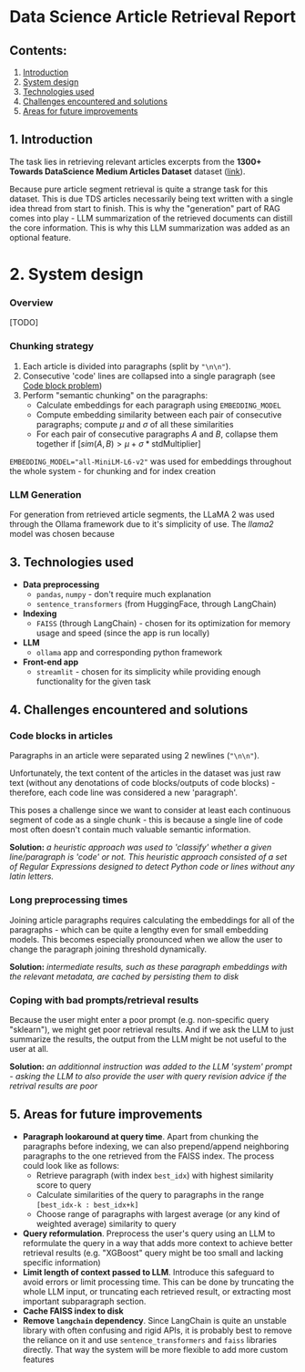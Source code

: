 # Data Science Article Retrieval Report

## Contents:
1. [Introduction](#1-introduction)
2. [System design](#2-system-design)
3. [Technologies used](#3-technologies-used)
4. [Challenges encountered and solutions](#4-challenges-encountered-and-solutions)
5. [Areas for future improvements](#5-areas-for-future-improvements)



## 1. Introduction

The task lies in retrieving relevant articles excerpts from the **1300+ Towards DataScience Medium Articles Dataset** dataset ([link](https://www.kaggle.com/datasets/meruvulikith/1300-towards-datascience-medium-articles-dataset)).

Because pure article segment retrieval is quite a strange task for this dataset. This is due TDS articles necessarily being text written with a single idea thread from start to finish. This is why the "generation" part of RAG comes into play - LLM summarization of the retrieved documents can distill the core information. This is why this LLM summarization was added as an optional feature.


# 2. System design

### Overview
[TODO]

### Chunking strategy
1. Each article is divided into paragraphs (split by `"\n\n"`).
2. Consecutive 'code' lines are collapsed into a single paragraph (see [Code block problem](#code-blocks-in-articles))
3. Perform "semantic chunking" on the paragraphs:
    - Calculate embeddings for each paragraph using `EMBEDDING_MODEL`
    - Compute embedding similarity between each pair of consecutive paragraphs; compute $\mu$ and $\sigma$ of all these similarities
    - For each pair of consecutive paragraphs $A$ and $B$, collapse them together if $[sim(A,B) > \mu + \sigma * \text{stdMultiplier}]$

`EMBEDDING_MODEL="all-MiniLM-L6-v2"` was used for embeddings throughout the whole system - for chunking and for index creation

### LLM Generation
For generation from retrieved article segments, the LLaMA 2 was used through the Ollama framework due to it's simplicity of use. The *llama2* model was chosen because 


## 3. Technologies used
- **Data preprocessing**
    - `pandas`, `numpy` - don't require much explanation
    - `sentence_transformers` (from HuggingFace, through LangChain)
- **Indexing**
    - `FAISS` (through LangChain) - chosen for its optimization for memory usage and speed (since the app is run locally)
- **LLM**
    - `ollama` app and corresponding python framework 
- **Front-end app** 
    - `streamlit` - chosen for its simplicity while providing enough functionality for the given task


## 4. Challenges encountered and solutions

### Code blocks in articles
Paragraphs in an article were separated using 2 newlines (`"\n\n"`).

Unfortunately, the text content of the articles in the dataset was just raw text (without any denotations of code blocks/outputs of code blocks) -  therefore, each code line was considered a new 'paragraph'.

This poses a challenge since we want to consider at least each continuous segment of code as a single chunk - this is because a single line of code most often doesn't contain much valuable semantic information.

**Solution:** *a heuristic approach was used to 'classify' whether a given line/paragraph is 'code' or not. This heuristic approach consisted of a set of Regular Expressions designed to detect Python code or lines without any latin letters.*

### Long preprocessing times
Joining article paragraphs requires calculating the embeddings for all of the paragraphs - which can be quite a lengthy even for small embedding models. This becomes especially pronounced when we allow the user to change the paragraph joining threshold dynamically.

**Solution:** *intermediate results, such as these paragraph embeddings with the relevant metadata, are cached by persisting them to disk*

### Coping with bad prompts/retrieval results
Because the user might enter a poor prompt (e.g. non-specific query "sklearn"), we might get poor retrieval results. And if we ask the LLM to just summarize the results, the output from the LLM might be not useful to the user at all.

**Solution:** *an additionnal instruction was added to the LLM 'system' prompt - asking the LLM to also provide the user with query revision advice if the retrival results are poor*


## 5. Areas for future improvements
- **Paragraph lookaround at query time**. Apart from chunking the paragraphs before indexing, we can also prepend/append neighboring paragraphs to the one retrieved from the FAISS index. The process could look like as follows:
    - Retrieve paragraph (with index `best_idx`) with highest similarity score to query
    - Calculate similarities of the query to paragraphs in the range `[best_idx-k : best_idx+k]`
    - Choose range of paragraphs with largest average (or any kind of weighted average) similarity to query
- **Query reformulation**. Preprocess the user's query using an LLM to reformulate the query in a way that adds more context to achieve better retrieval results (e.g. "XGBoost" query might be too small and lacking specific information)
- **Limit length of context passed to LLM**. Introduce this safeguard to avoid errors or limit processing time. This can be done by truncating the whole LLM input, or truncating each retrieved result, or extracting most important subparagraph section.
- **Cache FAISS index to disk**
- **Remove `langchain` dependency**. Since LangChain is quite an unstable library with often confusing and rigid APIs, it is probably best to remove the reliance on it and use `sentence_transformers` and `faiss` libraries directly. That way the system will be more flexible to add more custom features 
